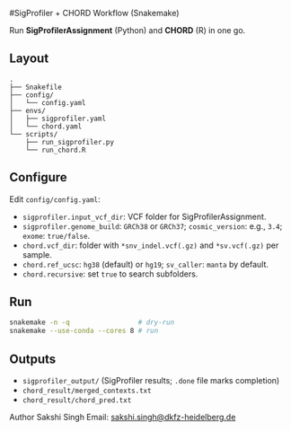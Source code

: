 #SigProfiler + CHORD Workflow (Snakemake)

Run **SigProfilerAssignment** (Python) and **CHORD** (R) in one go.

## Layout
```
.
├── Snakefile
├── config/
│   └── config.yaml
├── envs/
│   ├── sigprofiler.yaml
│   └── chord.yaml
└── scripts/
    ├── run_sigprofiler.py
    └── run_chord.R
```

## Configure
Edit `config/config.yaml`:
- `sigprofiler.input_vcf_dir`: VCF folder for SigProfilerAssignment.
- `sigprofiler.genome_build`: `GRCh38` or `GRCh37`; `cosmic_version`: e.g., `3.4`; `exome`: `true/false`.
- `chord.vcf_dir`: folder with `*snv_indel.vcf(.gz)` and `*sv.vcf(.gz)` per sample.
- `chord.ref_ucsc`: `hg38` (default) or `hg19`; `sv_caller`: `manta` by default.
- `chord.recursive`: set `true` to search subfolders.

## Run
```bash
snakemake -n -q                 # dry-run
snakemake --use-conda --cores 8 # run
```

## Outputs
- `sigprofiler_output/` (SigProfiler results; `.done` file marks completion)
- `chord_result/merged_contexts.txt`
- `chord_result/chord_pred.txt`

Author
Sakshi Singh
Email: sakshi.singh@dkfz-heidelberg.de
